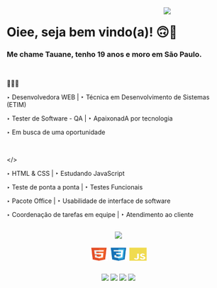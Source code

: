 <img width="150px" align="right" src="https://github.com/tauanelima05/tauanelima05/assets/101372296/68cedb43-1306-479c-83be-8f3ecde523cf">

<h1>
    Oiee, seja bem vindo(a)! 🙃👋
</h1>



<h3>Me chame Tauane, tenho 19 anos e moro em São Paulo.</h3>

<br>

<p align="left">
   👩🏻‍💻

   ‣ Desenvolvedora WEB              | ‣ Técnica em Desenvolvimento de Sistemas (ETIM)

   ‣ Tester de Software - QA         | ‣ ApaixonadA por tecnologia

   ‣ Em busca de uma oportunidade
</p>

<br>

<p align="right">
 
  </>
 
  ‣ HTML & CSS                       | ‣ Estudando JavaScript

  ‣ Teste de ponta a ponta           | ‣ Testes Funcionais

  ‣ Pacote Office                    | ‣ Usabilidade de interface de software

  ‣ Coordenação de tarefas em equipe | ‣ Atendimento ao cliente
</p>

##

<div align="center">
    <img height="150em" src="https://github-readme-stats.vercel.app/api/top-langs/?username=tauanelima05&hide_progress=true&theme=react&title_color=FFFFFF"/>
</div>

<br>

<div align="center">
    <img align="center" alt="Rafa-HTML" height="30" width="40" src="https://raw.githubusercontent.com/devicons/devicon/master/icons/html5/html5-original.svg">
    <img align="center" alt="Rafa-CSS" height="30" width="40" src="https://raw.githubusercontent.com/devicons/devicon/master/icons/css3/css3-original.svg">
    <img align="center" alt="Rafa-Js" height="30" width="40" src="https://raw.githubusercontent.com/devicons/devicon/master/icons/javascript/javascript-plain.svg">
</div>

##

<div align="center">
    <a href="https://www.linkedin.com/in/tauane-oliveira-de-lima-22b67b212" target="_blank"><img src="https://img.shields.io/badge/-LinkedIn-%230077B5?style=for-the-badge&logo=linkedin&logoColor=white" target="_blank"></a> 
    <a href = "mailto:tauanelima242@gmail.com"><img src="https://img.shields.io/badge/-Gmail-%23333?style=for-the-badge&logo=gmail&logoColor=white" target="_blank"></a>
    <a href="https://instagram.com/ta.uane" target="_blank"><img src="https://img.shields.io/badge/-Instagram-%23E4405F?style=for-the-badge&logo=instagram&logoColor=white" target="_blank"></a>
    <a href="https://github.com/tauanelima05" target="_blank"><img src="https://img.shields.io/badge/-github-%23000000?style=for-the-badge&logo=github&logoColor=white" target="_blank"></a>
</div>
